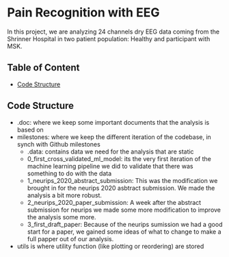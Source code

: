 # Pain Recognition with EEG
In this project, we are analyzing 24 channels dry EEG data coming from the Shrinner Hospital in two patient population: Healthy and participant with MSK.

## Table of Content
- [Code Structure](#code-structure)

## Code Structure
- .doc: where we keep some important documents that the analysis is based on
- milestones: where we keep the different iteration of the codebase, in synch with Github milestones
    - .data: contains data we need for the analysis that are static
    - 0_first_cross_validated_ml_model: its the very first iteration of the machine learning pipeline we did to validate that there was something to do with the data
    - 1_neurips_2020_abstract_submission: This was the modification we brought in for the neurips 2020 asbtract submission. We made the analysis a bit more robust.
    - 2_neurips_2020_paper_submission: A week after the abstract submission for neurips we made some more modification to improve the analysis some more.
    - 3_first_draft_paper: Because of the neurips sumission we had a good start for a paper, we gained some ideas of what to change to make a full papper out of our analysis.
- utils is where utility function (like plotting or reordering) are stored

